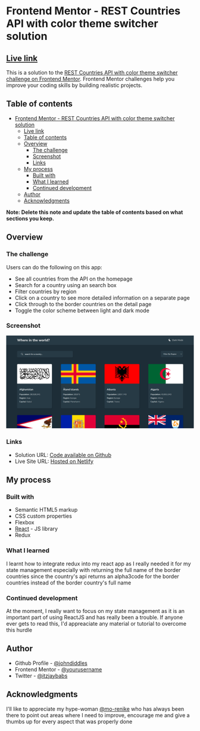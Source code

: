 # Frontend Mentor - REST Countries API with color theme switcher solution

## [Live link](https://countries-fem.netlify.app/)

This is a solution to the [REST Countries API with color theme switcher challenge on Frontend Mentor](https://www.frontendmentor.io/challenges/rest-countries-api-with-color-theme-switcher-5cacc469fec04111f7b848ca). Frontend Mentor challenges help you improve your coding skills by building realistic projects. 

## Table of contents

- [Frontend Mentor - REST Countries API with color theme switcher solution](#frontend-mentor---rest-countries-api-with-color-theme-switcher-solution)
  - [Live link](#live-link)
  - [Table of contents](#table-of-contents)
  - [Overview](#overview)
    - [The challenge](#the-challenge)
    - [Screenshot](#screenshot)
    - [Links](#links)
  - [My process](#my-process)
    - [Built with](#built-with)
    - [What I learned](#what-i-learned)
    - [Continued development](#continued-development)
  - [Author](#author)
  - [Acknowledgments](#acknowledgments)

**Note: Delete this note and update the table of contents based on what sections you keep.**

## Overview

### The challenge

Users can do the following on this app:

- See all countries from the API on the homepage
- Search for a country using an search box
- Filter countries by region
- Click on a country to see more detailed information on a separate page
- Click through to the border countries on the detail page
- Toggle the color scheme between light and dark mode 

### Screenshot

![Rest Countries API app screenshot](./public/countries.png)


### Links

- Solution URL: [Code available on Github](https://github.com/Johndiddles/fem-countries)
- Live Site URL: [Hosted on Netlify](https://countries-fem.netlify.app/)

## My process

### Built with

- Semantic HTML5 markup
- CSS custom properties
- Flexbox
- [React](https://reactjs.org/) - JS library
- Redux


### What I learned

I learnt how to integrate redux into my react app as I really needed it for my state management especially with returning the full name of the border countries since the country's api returns an alpha3code for the border countries instead of the border country's full name

### Continued development
At the moment, I really want to focus on my state management as it is an important part of using ReactJS and has really been a trouble. If anyone ever gets to read this, I'd appreaciate any material or tutorial to overcome this hurdle

## Author

- Github Profile - [@johndiddles](https://github.com/Johndiddles)
- Frontend Mentor - [@yourusername](https://www.frontendmentor.io/profile/Johndiddles)
- Twitter - [@itzjaybabs](https://www.twitter.com/itzjaybabs)

## Acknowledgments
I'll like to appreciate my hype-woman [@mo-renike](https://github.com/mo-renike) who has always been there to point out areas where I need to improve, encourage me and give a thumbs up for every aspect that was properly done
